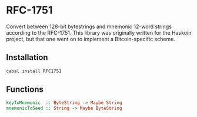 # RFC-1751

Convert between 128-bit bytestrings and mnemonic 12-word strings according to
the RFC-1751. This library was originally written for the Haskoin project, but
that one went on to implement a Bitcoin-specific scheme.

## Installation

```sh
cabal install RFC1751
```

## Functions

```haskell
keyToMnemonic  :: ByteString -> Maybe String
mnemonicToSeed :: String -> Maybe ByteString
```
